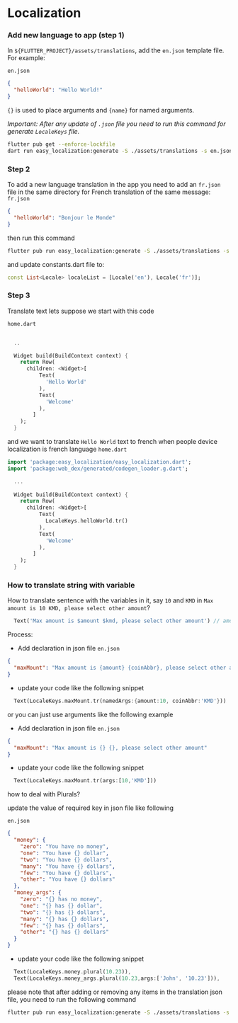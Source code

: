 # Localization

### Add new language to app (step 1)

In `${FLUTTER_PROJECT}/assets/translations`, add the `en.json` template file. For example:

`en.json`

```json
{  
  "helloWorld": "Hello World!"  
}
```

`{}` is used to place arguments and `{name}` for named arguments.

*Important: After any update of `.json` file you need to run this command for generate `LocaleKeys` file.*

```bash
flutter pub get --enforce-lockfile
dart run easy_localization:generate -S ./assets/translations -s en.json -f keys
```

### Step 2

To add a new language translation in the app you need to add an `fr.json` file in the same directory for French translation of the same message:
`fr.json`

```json
{  
  "helloWorld": "Bonjour le Monde"  
}
```

then run this command

```bash
flutter pub run easy_localization:generate -S ./assets/translations -s en.json -f keys --no-pub
```

and update constants.dart file to:

```dart
const List<Locale> localeList = [Locale('en'), Locale('fr')];
```

### Step 3

Translate text
lets suppose we start with this code

`home.dart`

```dart
  
  ..

  Widget build(BuildContext context) {
    return Row(
      children: <Widget>[
          Text(
            'Hello World'
          ),
          Text(
            'Welcome'
          ),
        ]
    );
  }

```

and we want to translate `Hello World` text to french when people device localization is french language
`home.dart`

```dart
import 'package:easy_localization/easy_localization.dart';
import 'package:web_dex/generated/codegen_loader.g.dart';

  ...
  
  Widget build(BuildContext context) {
    return Row(
      children: <Widget>[
          Text(
            LocaleKeys.helloWorld.tr() 
          ),
          Text(
            'Welcome'
          ),
        ]
    );
  }
```

### How to translate string with variable

How to translate sentence with the variables in it, say `10` and `KMD` in `Max amount is 10 KMD, please select other amount`?

```dart
  Text('Max amount is $amount $kmd, please select other amount') // amount & kmd is variable
```

Process:

- Add declaration in json file
`en.json`

```json
{  
  "maxMount": "Max amount is {amount} {coinAbbr}, please select other amount"
}
```

- update your code like the following snippet

```dart
  Text(LocaleKeys.maxMount.tr(namedArgs:{amount:10, coinAbbr:'KMD'}))
```

or you can just use arguments like the following example

- Add declaration in json file
`en.json`

```json
{  
  "maxMount": "Max amount is {} {}, please select other amount"  
}
```

- update your code like the following snippet

```dart
  Text(LocaleKeys.maxMount.tr(args:[10,'KMD'])) 
```

how to deal with Plurals?

update the value of required key in json file like following

`en.json`

```json
{
  "money": {
    "zero": "You have no money",
    "one": "You have {} dollar",
    "two": "You have {} dollars",
    "many": "You have {} dollars",
    "few": "You have {} dollars",
    "other": "You have {} dollars"
  },
  "money_args": {
    "zero": "{} has no money",
    "one": "{} has {} dollar",
    "two": "{} has {} dollars",
    "many": "{} has {} dollars",
    "few": "{} has {} dollars",
    "other": "{} has {} dollars"
  }
}
```

- update your code like the following snippet
  
```dart
  Text(LocaleKeys.money.plural(10.23)),
  Text(LocaleKeys.money_args.plural(10.23,args:['John', '10.23'])), 
```

please note that after adding or removing any items in the translation json file, you need to run the following command

```bash
flutter pub run easy_localization:generate -S ./assets/translations -s en.json -f keys --no-pub
```
